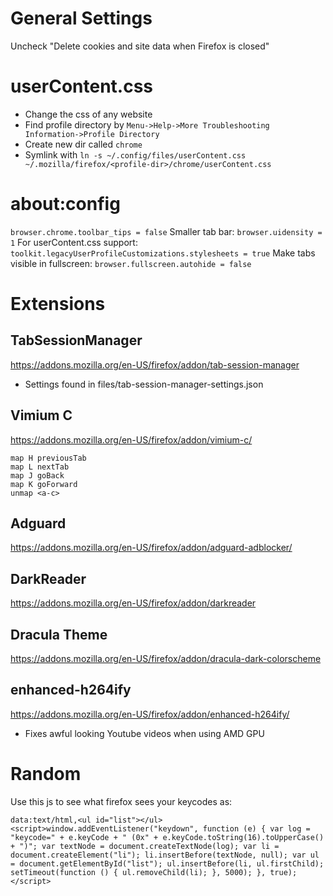 # General Settings
Uncheck "Delete cookies and site data when Firefox is closed"

# userContent.css
- Change the css of any website
- Find profile directory by `Menu->Help->More Troubleshooting Information->Profile Directory`
- Create new dir called `chrome`
- Symlink with `ln -s ~/.config/files/userContent.css ~/.mozilla/firefox/<profile-dir>/chrome/userContent.css`

# about:config
`browser.chrome.toolbar_tips = false`
Smaller tab bar:
`browser.uidensity = 1`
For userContent.css support:
`toolkit.legacyUserProfileCustomizations.stylesheets = true`
Make tabs visible in fullscreen:
`browser.fullscreen.autohide = false`

# Extensions
## TabSessionManager
https://addons.mozilla.org/en-US/firefox/addon/tab-session-manager
- Settings found in files/tab-session-manager-settings.json
## Vimium C
https://addons.mozilla.org/en-US/firefox/addon/vimium-c/
```
map H previousTab
map L nextTab
map J goBack
map K goForward
unmap <a-c>
```
## Adguard
https://addons.mozilla.org/en-US/firefox/addon/adguard-adblocker/
## DarkReader
https://addons.mozilla.org/en-US/firefox/addon/darkreader
## Dracula Theme
https://addons.mozilla.org/en-US/firefox/addon/dracula-dark-colorscheme
## enhanced-h264ify
https://addons.mozilla.org/en-US/firefox/addon/enhanced-h264ify/
- Fixes awful looking Youtube videos when using AMD GPU

# Random
Use this js to see what firefox sees your keycodes as:
```
data:text/html,<ul id="list"></ul><script>window.addEventListener("keydown", function (e) { var log = "keycode=" + e.keyCode + " (0x" + e.keyCode.toString(16).toUpperCase() + ")"; var textNode = document.createTextNode(log); var li = document.createElement("li"); li.insertBefore(textNode, null); var ul = document.getElementById("list"); ul.insertBefore(li, ul.firstChild); setTimeout(function () { ul.removeChild(li); }, 5000); }, true);</script>
```

